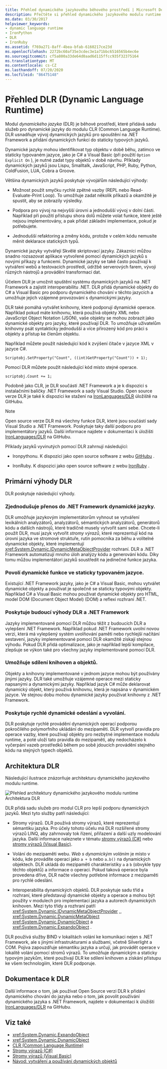 ```yaml
---
title: Přehled dynamického jazykového běhového prostředí | Microsoft Docs
description: Přečtěte si přehled dynamického jazykového modulu runtime (DLR) v rozhraní .NET. DLR je běhové prostředí, které přidá sadu služeb pro dynamické jazyky do modulu CLR.
ms.date: 03/30/2017
helpviewer_keywords:
- dynamic language runtime
- IronPython
- DLR
- IronRuby
ms.assetid: f769a271-8aff-4bea-bfab-6160217ce23d
ms.openlocfilehash: 2272bc60af35e3cdec3e1a71bbc6516565b4ec6e
ms.sourcegitcommit: cf5a800a33de64d0aad6d115ffcc935f32375164
ms.translationtype: MT
ms.contentlocale: cs-CZ
ms.lasthandoff: 07/20/2020
ms.locfileid: "86475148"
---
```

# <a name="dynamic-language-runtime-overview"></a>Přehled DLR (Dynamic Language Runtime)

Modul *dynamického jazyka* (DLR) je běhové prostředí, které přidává sadu služeb pro dynamické jazyky do modulu CLR (Common Language Runtime). DLR usnadňuje vývoj dynamických jazyků pro spouštění na .NET Framework a přidání dynamických funkcí do staticky typových jazyků.

Dynamické jazyky mohou identifikovat typ objektu v době běhu, zatímco ve staticky typovaném jazyce, jako je C# a Visual Basic (při použití `Option Explicit On` ), je nutné zadat typy objektů v době návrhu. Příklady dynamických jazyků jsou Lispu, Smalltalk, JavaScript, PHP, Ruby, Python, ColdFusion, LUA, Cobra a Groove.

Většina dynamických jazyků poskytuje vývojářům následující výhody:

- Možnost použít smyčku rychlé zpětné vazby (REPL nebo Read-Evaluate-Print Loop). To umožňuje zadat několik příkazů a okamžitě je spustit, aby se zobrazily výsledky.

- Podpora pro vývoj na nejvyšší úrovni a jednodušší vývoj v dolní části. Například při použití přístupu shora dolů můžete volat funkce, které ještě nejsou implementovány, a pak přidat základní implementace, pokud je potřebujete.

- Jednodušší refaktoring a změny kódu, protože v celém kódu nemusíte měnit deklarace statických typů.

Dynamické jazyky vytvářejí Skvělé skriptovací jazyky. Zákazníci můžou snadno rozsazovat aplikace vytvořené pomocí dynamických jazyků s novými příkazy a funkcemi. Dynamické jazyky se také často používají k vytváření webů a testovacích prostředí, údržbě serverových farem, vývoji různých nástrojů a provádění transformací dat.

Účelem DLR je umožnit spuštění systému dynamických jazyků na .NET Framework a zajistit interoperabilitu .NET. DLR přidá dynamické objekty do C# a Visual Basic pro podporu dynamického chování v těchto jazycích a umožňuje jejich vzájemné provozování s dynamickými jazyky.

DLR také pomáhá vytvářet knihovny, které podporují dynamické operace. Například pokud máte knihovnu, která používá objekty XML nebo JavaScript Object Notation (JSON), vaše objekty se mohou zobrazit jako dynamické objekty pro jazyky, které používají DLR. To umožňuje uživatelům knihovny psát syntakticky jednodušší a více přirozený kód pro práci s objekty a přístup ke členům objektu.

Například můžete použít následující kód k zvýšení čítače v jazyce XML v jazyce C#.

`Scriptobj.SetProperty("Count", ((int)GetProperty("Count")) + 1);`

Pomocí DLR můžete použít následující kód místo stejné operace.

`scriptobj.Count += 1;`

Podobně jako CLR, je DLR součástí .NET Framework a je k dispozici s instalačními balíčky .NET Framework a sady Visual Studio. Open source verze DLR je také k dispozici ke stažení na [IronLanguages/DLR](https://github.com/IronLanguages/dlr) úložiště na GitHubu.

> [!NOTE]
> Open source verze DLR má všechny funkce DLR, které jsou součástí sady Visual Studio a .NET Framework. Poskytuje taky další podporu pro implementátory jazyků. Další informace najdete v dokumentaci k úložišti [IronLanguages/DLR](https://github.com/IronLanguages/dlr) na GitHubu.

Příklady jazyků vyvinutých pomocí DLR zahrnují následující:

- Ironpythonu. K dispozici jako open source software z webu [GitHubu](https://github.com/IronLanguages/ironpython2) .

- IronRuby. K dispozici jako open source software z webu [IronRuby](http://ironruby.net/) .

## <a name="primary-dlr-advantages"></a>Primární výhody DLR
 DLR poskytuje následující výhody.

### <a name="simplifies-porting-dynamic-languages-to-the-net-framework"></a>Zjednodušuje přenos do .NET Framework dynamické jazyky.
 DLR umožňuje jazykovým implementátorům vyhnout se vytváření lexikálních analyzátorů, analyzátorů, sémantických analyzátorů, generátorů kódu a dalších nástrojů, které tradičně musely vytvořit sami sebe. Chcete-li použít DLR, musí jazyk vytvořit *stromy výrazů*, které reprezentují kód na úrovni jazyka ve stromové struktuře, rutin pomocníka za běhu a volitelné dynamické objekty, které implementují <xref:System.Dynamic.IDynamicMetaObjectProvider> rozhraní. DLR a .NET Framework automatizují mnoho úloh analýzy kódu a generování kódu. Díky tomu můžou implementátori jazyků soustředit na jedinečné funkce jazyka.

### <a name="enables-dynamic-features-in-statically-typed-languages"></a>Povolí dynamické funkce ve staticky typovaném jazyce.
 Existující .NET Framework jazyky, jako je C# a Visual Basic, mohou vytvářet dynamické objekty a používat je společně se staticky typovými objekty. Například C# a Visual Basic mohou používat dynamické objekty pro HTML, model DOM (Document Object Model) (DOM) a reflexi rozhraní .NET.

### <a name="provides-future-benefits-of-the-dlr-and-net-framework"></a>Poskytuje budoucí výhody DLR a .NET Framework
 Jazyky implementované pomocí DLR můžou těžit z budoucích DLR a vylepšení .NET Framework. Například pokud .NET Framework uvolní novou verzi, která má vylepšený systém uvolňování paměti nebo rychlejší načítání sestavení, jazyky implementované pomocí DLR okamžitě získají stejnou výhodu. Pokud DLR přidá optimalizace, jako je například lepší kompilace, zlepšuje se výkon také pro všechny jazyky implementované pomocí DLR.

### <a name="enables-sharing-of-libraries-and-objects"></a>Umožňuje sdílení knihoven a objektů.
 Objekty a knihovny implementované v jednom jazyce mohou být používány jinými jazyky. DLR také umožňuje vzájemné operace mezi staticky napsanými a dynamickými jazyky. Například jazyk C# může deklarovat dynamický objekt, který používá knihovnu, která je napsána v dynamickém jazyce. Ve stejnou dobu mohou dynamické jazyky používat knihovny z .NET Framework.

### <a name="provides-fast-dynamic-dispatch-and-invocation"></a>Poskytuje rychlé dynamické odeslání a vyvolání.
 DLR poskytuje rychlé provádění dynamických operací podporou pokročilého polymorfního ukládání do mezipaměti. DLR vytvoří pravidla pro operace vazby, které používají objekty pro nezbytné implementace modulu runtime, a poté uloží tato pravidla do mezipaměti, aby nedocházelo k vyčerpání vazeb prostředků během po sobě jdoucích provádění stejného kódu na stejných typech objektů.

## <a name="dlr-architecture"></a>Architektura DLR
 Následující ilustrace znázorňuje architekturu dynamického jazykového modulu runtime.

 ![Přehled architektury dynamického jazykového modulu runtime](./media/dlr-archoverview.png "DLR_ArchOverview") Architektura DLR

 DLR přidá sadu služeb pro modul CLR pro lepší podporu dynamických jazyků. Mezi tyto služby patří následující:

- Stromy výrazů. DLR používá stromy výrazů, které reprezentují sémantiku jazyka. Pro účely tohoto účelu má DLR rozšířené stromy výrazů LINQ, aby zahrnovaly tok řízení, přiřazení a další uzly modelování jazyka. Další informace naleznete v tématu [stromy výrazů (C#)](../../csharp/programming-guide/concepts/expression-trees/index.md) nebo [stromy výrazů (Visual Basic)](../../visual-basic/programming-guide/concepts/expression-trees/index.md).

- Volání do mezipaměti webu. *Web s dynamickým voláním* je místo v kódu, kde provádíte operaci jako `a + b` nebo `a.b()` na dynamických objektech. DLR ukládá do mezipaměti charakteristiky `a` a `b` (obvykle typy těchto objektů) a informace o operaci. Pokud taková operace byla provedena dříve, DLR načte všechny potřebné informace z mezipaměti pro rychlé odeslání.

- Interoperabilita dynamických objektů. DLR poskytuje sadu tříd a rozhraní, které představují dynamické objekty a operace a mohou být použity v modulech pro implementaci jazyka a autorech dynamických knihoven. Mezi tyto třídy a rozhraní patří <xref:System.Dynamic.IDynamicMetaObjectProvider> ,, <xref:System.Dynamic.DynamicMetaObject> <xref:System.Dynamic.DynamicObject> a <xref:System.Dynamic.ExpandoObject> .

DLR používá služby BIND v lokalitách volání ke komunikaci nejen s .NET Framework, ale s jinými infrastrukturami a službami, včetně Silverlight a COM. Pojiva zapouzdřuje sémantiku jazyka a určují, jak provádět operace v lokalitě volání pomocí stromů výrazů. To umožňuje dynamickým a staticky typovým jazykům, které používají DLR ke sdílení knihoven a získání přístupu ke všem technologiím, které DLR podporuje.

## <a name="dlr-documentation"></a>Dokumentace k DLR
 Další informace o tom, jak používat Open Source verzi DLR k přidání dynamického chování do jazyka nebo o tom, jak povolit používání dynamického jazyka s .NET Framework, najdete v dokumentaci k úložišti [IronLanguages/DLR](https://github.com/IronLanguages/dlr/tree/master/Docs) na GitHubu.

## <a name="see-also"></a>Viz také

- <xref:System.Dynamic.ExpandoObject>
- <xref:System.Dynamic.DynamicObject>
- [CLR (Common Language Runtime)](../../standard/clr.md)
- [Stromy výrazů (C#)](../../csharp/programming-guide/concepts/expression-trees/index.md)
- [Stromy výrazů (Visual Basic)](../../visual-basic/programming-guide/concepts/expression-trees/index.md)
- [Návod: vytváření a používání dynamických objektů](../../csharp/programming-guide/types/walkthrough-creating-and-using-dynamic-objects.md)
